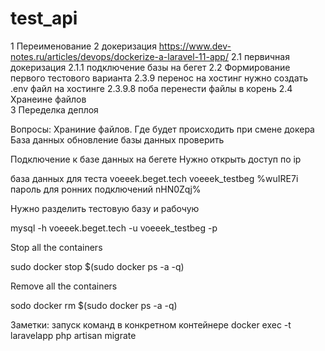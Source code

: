 # test_api
1 Переименование 
2 докеризация https://www.dev-notes.ru/articles/devops/dockerize-a-laravel-11-app/
    2.1 первичная докеризация
        2.1.1  подключение базы на бегет
    2.2 Формирование первого тестового варианта
    2.3.9 перенос на хостинг
        нужно создать .env файл на хостинге
        2.3.9.8 поба перенести файлы в корень 
    2.4 Хранеине файлов       
3 Переделка деплоя 

Вопросы: 
Храниние файлов. Где будет происходить при смене докера
База данных
    обновление базы данных проверить


Подключение к базе данных на бегете
    Нужно открыть доступ по ip



база данных для теста
voeeek.beget.tech 
voeeek_testbeg
%wuIRE7i
пароль для ронних подключений nHN0Zqj%



Нужно разделить тестовую базу и рабочую


mysql -h voeeek.beget.tech -u voeeek_testbeg -p

Stop all the containers

sudo docker stop $(sudo docker ps -a -q)

Remove all the containers

sodo docker rm $(sudo docker ps -a -q)



Заметки:
 запуск команд в конкретном контейнере docker exec -t laravelapp php artisan migrate